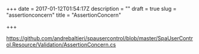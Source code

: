 +++
date = 2017-01-12T01:54:17Z
description = ""
draft = true
slug = "assertionconcern"
title = "AssertionConcern"

+++


https://github.com/andrebaltieri/spausercontrol/blob/master/SpaUserControl.Resource/Validation/AssertionConcern.cs

